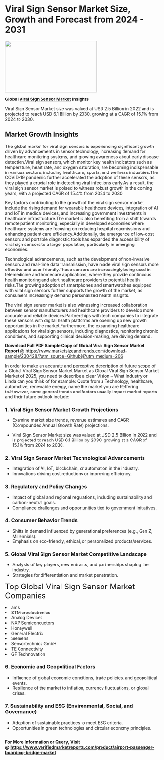 <H1>Viral Sign Sensor Market Size, Growth and Forecast from 2024 - 2031</H1><img class="aligncenter size-medium wp-image-584254" src="https://thirdeyenews.in/wp-content/uploads/2024/09/Global-Market-Research-300x168.jpeg" alt="" width="300" height="168" /><p><strong>Global&nbsp;<a href="https://www.marketsizeandtrends.com/download-sample/230428/?utm_source=Github8j?utm_medium=206">Viral Sign Sensor Market</a> Insights</strong></p><p>Viral Sign Sensor Market size was valued at USD 2.5 Billion in 2022 and is projected to reach USD 6.1 Billion by 2030, growing at a CAGR of 15.1% from 2024 to 2030.</p><p><h2>Market Growth Insights</h2> <p>The global market for viral sign sensors is experiencing significant growth driven by advancements in sensor technology, increasing demand for healthcare monitoring systems, and growing awareness about early disease detection.Viral sign sensors, which monitor key health indicators such as temperature, heart rate, and oxygen saturation, are becoming indispensable in various sectors, including healthcare, sports, and wellness industries.The COVID-19 pandemic further accelerated the adoption of these sensors, as they played a crucial role in detecting viral infections early.As a result, the viral sign sensor market is poised to witness robust growth in the coming years, with a projected CAGR of 15.4% from 2024 to 2030.</p> <p>Key factors contributing to the growth of the viral sign sensor market include the rising demand for wearable healthcare devices, integration of AI and IoT in medical devices, and increasing government investments in healthcare infrastructure.The market is also benefiting from a shift towards remote patient monitoring, especially in developed economies where healthcare systems are focusing on reducing hospital readmissions and enhancing patient care efficiency.Additionally, the emergence of low-cost sensors and portable diagnostic tools has expanded the accessibility of viral sign sensors to a larger population, particularly in emerging economies.</p> <p>Technological advancements, such as the development of non-invasive sensors and real-time data transmission, have made viral sign sensors more effective and user-friendly.These sensors are increasingly being used in telemedicine and homecare applications, where they provide continuous health monitoring and alert healthcare providers to potential health risks.The growing adoption of smartphones and smartwatches equipped with viral sign sensors further supports the growth of the market, as consumers increasingly demand personalized health insights.</p> <p>The viral sign sensor market is also witnessing increased collaboration between sensor manufacturers and healthcare providers to develop more accurate and reliable devices.Partnerships with tech companies to integrate these sensors with digital health platforms are opening up new growth opportunities in the market.Furthermore, the expanding healthcare applications for viral sign sensors, including diagnostics, monitoring chronic conditions, and supporting clinical decision-making, are driving demand.</p> <p><span class=""><strong>Download Full PDF Sample Copy of Global Viral Sign Sensor Market Report</strong> @ <a href="https://www.marketsizeandtrends.com/download-sample/230428/?utm_source=Github8j?utm_medium=206" target="_blank">https://www.marketsizeandtrends.com/download-sample/230428/?utm_source=Github8j?utm_medium=206</a></span></p><p>In order to make an accurate and perceptive description of future scope of a Global&nbsp;Viral Sign Sensor Market Market as Global&nbsp;Viral Sign Sensor Market Market of 2025, you need to describe a clear Vision &ndash; What Industry or Linda can you think of for example: Quote from a Technology, healthcare, automotive, renewable energy, name the market you are Reffering to.However, some general trends and factors usually impact market reports and their future outlook include:</p><h3>1.&nbsp;<strong>Viral Sign Sensor Market Growth Projections</strong></h3><ul><li>Examine market size trends, revenue estimates and CAGR (Compounded Annual Growth Rate) projections.</li><li><p>Viral Sign Sensor Market size was valued at USD 2.5 Billion in 2022 and is projected to reach USD 6.1 Billion by 2030, growing at a CAGR of 15.1% from 2024 to 2030.</p></li></ul><h3>2.&nbsp;<strong>Viral Sign Sensor Market Technological Advancements</strong></h3><ul><li>Integration of AI, IoT, blockchain, or automation in the industry.</li><li>Innovations driving cost reductions or improving efficiency.</li></ul><h3>3.&nbsp;<strong>Regulatory and Policy Changes</strong></h3><ul><li>Impact of global and regional regulations, including sustainability and carbon-neutral goals.</li><li>Compliance challenges and opportunities tied to government initiatives.</li></ul><h3>4.&nbsp;<strong>Consumer Behavior Trends</strong></h3><ul><li>Shifts in demand influenced by generational preferences (e.g., Gen Z, Millennials).</li><li>Emphasis on eco-friendly, ethical, or personalized products/services.</li></ul><h3>5.&nbsp;<strong>Global Viral Sign Sensor Market Competitive Landscape</strong></h3><ul><li>Analysis of key players, new entrants, and partnerships shaping the industry.</li><li>Strategies for differentiation and market penetration.</li></ul><p data-pm-slice="1 1 []"><span style="color: inherit; font-family: inherit; font-size: 25px;">Top Global Viral Sign Sensor Market Companies</span></p><div class="" data-test-id=""><p><li>ams</li><li> STMicroelectronics</li><li> Analog Devices</li><li> NXP Semiconductors</li><li> Honeywell</li><li> General Electric</li><li> Siemens</li><li> Sensortechnics GmbH</li><li> TE Connectivity</li><li> GF Technovation</li></p></div><h3>6.&nbsp;<strong>Economic and Geopolitical Factors</strong></h3><ul><li>Influence of global economic conditions, trade policies, and geopolitical events.</li><li>Resilience of the market to inflation, currency fluctuations, or global crises.</li></ul><h3>7.&nbsp;<strong>Sustainability and ESG (Environmental, Social, and Governance)</strong></h3><ul><li>Adoption of sustainable practices to meet ESG criteria.</li><li>Opportunities in green technologies and circular economy principles.</li></ul><h2><strong style="font-size: 14px;">For More Information or Query, Visit @&nbsp;</strong><a style="background-color: #ffffff; font-size: 14px;" href="https://www.marketsizeandtrends.com/report/viral-sign-sensor-market/" target="_blank">https://www.verifiedmarketreports.com/product/airport-passenger-boarding-bridge-market</a></h2>